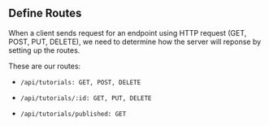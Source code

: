 ## Define Routes
When a client sends request for an endpoint using HTTP request (GET, POST, PUT, DELETE), we need to determine how the server will reponse by setting up the routes.

These are our routes:

 - `/api/tutorials: GET, POST, DELETE`
 

 - `/api/tutorials/:id: GET, PUT, DELETE`


 - `/api/tutorials/published: GET`